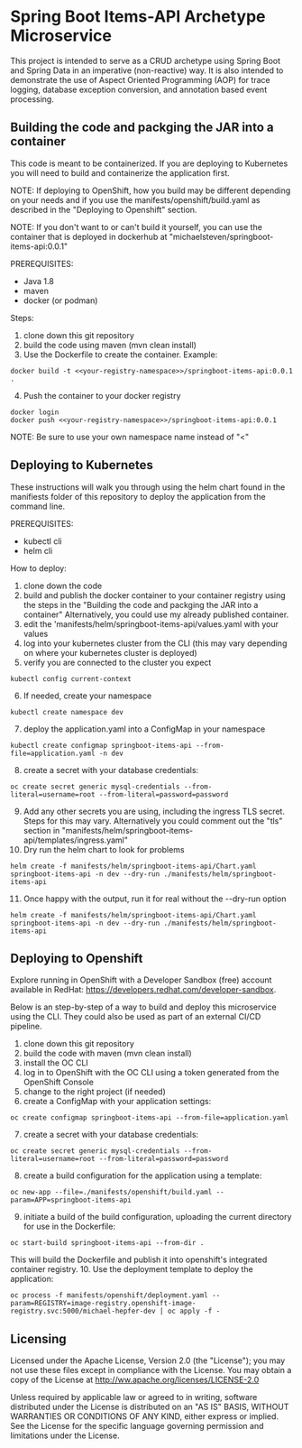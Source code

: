 # Spring Boot Items-API Archetype Microservice

This project is intended to serve as a CRUD archetype using Spring Boot and Spring Data in an imperative (non-reactive) way.  It is also intended to demonstrate the use of Aspect Oriented Programming (AOP) for trace logging, database exception conversion, and annotation based event processing.

## Building the code and packging the JAR into a container
This code is meant to be containerized. If you are deploying to Kubernetes you will need to build and containerize the application first.  

NOTE: If deploying to OpenShift, how you build may be different depending on your needs and if you use the manifests/openshift/build.yaml as described in the "Deploying to Openshift" section.

NOTE: If you don't want to or can't build it yourself, you can use the container that is deployed in dockerhub at "michaelsteven/springboot-items-api:0.0.1"

PREREQUISITES:
- Java 1.8
- maven
- docker (or podman)

Steps:
1. clone down this git repository
2. build the code using maven (mvn clean install)
3. Use the Dockerfile to create the container.  Example:
```
docker build -t <<your-registry-namespace>>/springboot-items-api:0.0.1 .
```
4. Push the container to your docker registry
```
docker login
docker push <<your-registry-namespace>>/springboot-items-api:0.0.1
```
NOTE: Be sure to use your own namespace name instead of "<<your-registry-namespace>"

## Deploying to Kubernetes
These instructions will walk you through using the helm chart found in the manifiests folder of this repository to deploy the application from the command line.

PREREQUISITES:
- kubectl cli
- helm cli

How to deploy:
1. clone down the code
2. build and publish the docker container to your container registry using the steps in the "Building the code and packging the JAR into a container" 
Alternatively, you could use my already published container.
3. edit the 'manifests/helm/springboot-items-api/values.yaml with your values
4. log into your kubernetes cluster from the CLI (this may vary depending on where your kubernetes cluster is deployed)
5. verify you are connected to the cluster you expect
```
kubectl config current-context
```
6. If needed, create your namespace
```
kubectl create namespace dev
```
7. deploy the application.yaml into a ConfigMap in your namespace
```
kubectl create configmap springboot-items-api --from-file=application.yaml -n dev
```
8. create a secret with your database credentials:
```
oc create secret generic mysql-credentials --from-literal=username=root --from-literal=password=password
```
9. Add any other secrets you are using, including the ingress TLS secret.  Steps for this may vary.  Alternatively you could comment out the "tls" section in "manifests/helm/springboot-items-api/templates/ingress.yaml" 
10. Dry run the helm chart to look for problems
```
helm create -f manifests/helm/springboot-items-api/Chart.yaml springboot-items-api -n dev --dry-run ./manifests/helm/springboot-items-api
```
11. Once happy with the output, run it for real without the --dry-run option
```
helm create -f manifests/helm/springboot-items-api/Chart.yaml springboot-items-api -n dev --dry-run ./manifests/helm/springboot-items-api
```

## Deploying to Openshift
Explore running in OpenShift with a Developer Sandbox (free) account available in RedHat: https://developers.redhat.com/developer-sandbox.

Below is an step-by-step of a way to build and deploy this microservice using the CLI. They could also be used as part of an external CI/CD pipeline.

1. clone down this git repository
2. build the code with maven (mvn clean install)
3. install the OC CLI
4. log in to OpenShift with the OC CLI using a token generated from the OpenShift Console
5. change to the right project (if needed)
6. create a ConfigMap with your application settings:
```
oc create configmap springboot-items-api --from-file=application.yaml
```
7. create a secret with your database credentials:
```
oc create secret generic mysql-credentials --from-literal=username=root --from-literal=password=password
```
8. create a build configuration for the application using a template:
```
oc new-app --file=./manifests/openshift/build.yaml --param=APP=springboot-items-api
```
9. initiate a build of the build configuration, uploading the current directory for use in the Dockerfile:
```
oc start-build springboot-items-api --from-dir . 
```
This will build the Dockerfile and publish it into openshift's integrated container registry.
10. Use the deployment template to deploy the application:
```
oc process -f manifests/openshift/deployment.yaml --param=REGISTRY=image-registry.openshift-image-registry.svc:5000/michael-hepfer-dev | oc apply -f -
```

## Licensing
Licensed under the Apache License, Version 2.0 (the "License"); you may not use these files except in compliance with the License.  You may obtain a copy of the License at http://ww.apache.org/licenses/LICENSE-2.0

Unless required by applicable law or agreed to in writing, software distributed under the License is distributed on an "AS IS" BASIS, WITHOUT WARRANTIES OR CONDITIONS OF ANY KIND, either express or implied.  See the License for the specific language governing permission and limitations under the License.